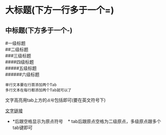 大标题(下方一行多于一个=)
====

中标题(下方多于一个-) 
-------

#一级标题  
##二级标题  
###三级标题  
####四级标题  
#####五级标题  
######六级标题 

    单行文本要在行首添加两个Tab
    多行文本在每行都添加两个Tab就可以了

文字高亮用tab上方的`点号`包括即可(要在英文符号下)

[文字链接](www.lianjie.com "悬停显示")

* *后跟空格显示为原点符号
    * tab后跟原点空格为二级原点，多级原点跟多个tab键即可
